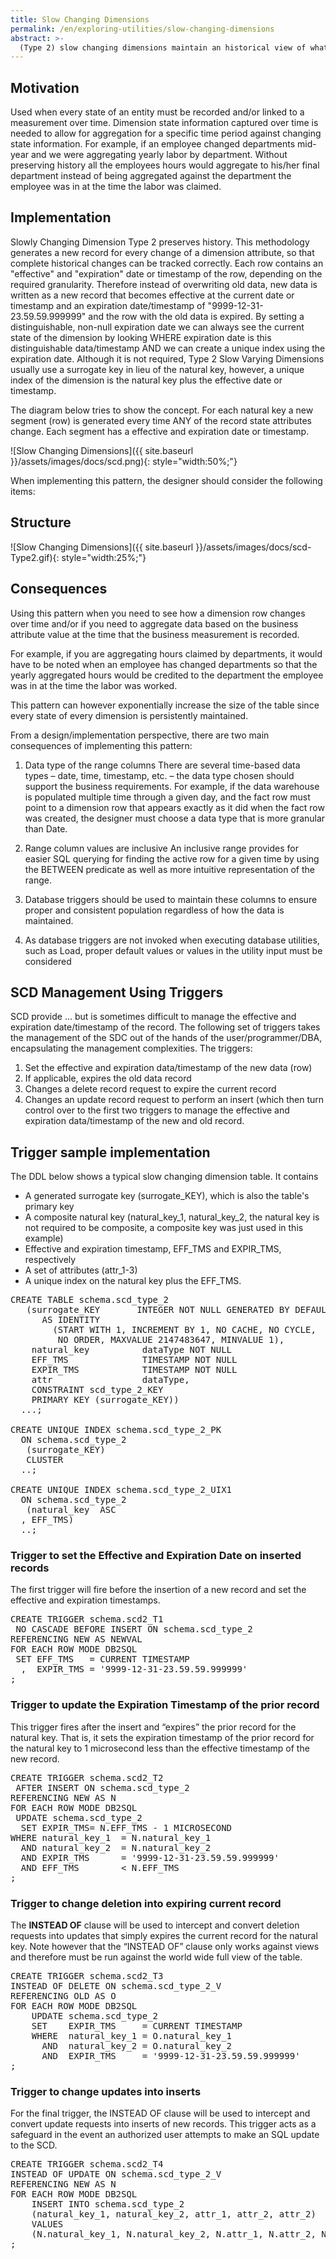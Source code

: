 ```yaml
---
title: Slow Changing Dimensions
permalink: /en/exploring-utilities/slow-changing-dimensions
abstract: >- 
  (Type 2) slow changing dimensions maintain an historical view of what rows looked like at any given point in time.
---
```


## Motivation
Used when every state of an entity must be recorded and/or linked to a measurement over time. Dimension state information captured over time is needed to allow for aggregation for a specific time period against changing state information. For example, if an employee changed departments mid-year and we were aggregating yearly labor by department. Without preserving history all the employees hours would aggregate to his/her final department instead of being aggregated against the department the employee was in at the time the labor was claimed.

## Implementation
Slowly Changing Dimension Type 2 preserves history. This methodology generates a new record for every change of a dimension attribute, so that complete historical changes can be tracked correctly. Each row contains an "effective" and "expiration" date or timestamp of the row, depending on the required granularity. Therefore instead of overwriting old data, new data is written as a new record that becomes effective at the current date or timestamp and an expiration date/timestamp of "9999-12-31-23.59.59.999999" and the row with the old data is expired. By setting a distinguishable, non-null expiration date we can always see the current state of the dimension by looking WHERE expiration date is this distinguishable data/timestamp AND we can create a unique index using the expiration date. Although it is not required, Type 2 Slow Varying Dimensions usually use a surrogate key in lieu of the natural key, however, a unique index of the dimension is the natural key plus the effective date or timestamp.

The diagram below tries to show the concept.  For each natural key a new segment (row) is generated every time ANY of the record state attributes change.  Each segment has a effective and expiration date or timestamp.

![Slow Changing Dimensions]({{ site.baseurl }}/assets/images/docs/scd.png){: style="width:50%;"}

When implementing this pattern, the designer should consider the following items:

## Structure

![Slow Changing Dimensions]({{ site.baseurl }}/assets/images/docs/scd-Type2.gif){: style="width:25%;"}

## Consequences
Using this pattern when you need to see how a dimension row changes over time and/or if you need to aggregate data based on the business attribute value at the time that the business measurement is recorded.

For example, if you are aggregating hours claimed by departments, it would have to be noted when an employee has changed departments so that the yearly aggregated hours would be credited to the department the employee was in at the time the labor was worked.

This pattern can however exponentially increase the size of the table since every state of every dimension is persistently maintained.

From a design/implementation perspective, there are two main consequences of implementing this pattern:

1. Data type of the range columns
There are several time-based data types – date, time, timestamp, etc. – the data type chosen should support the business requirements. For example, if the data warehouse is populated multiple time through a given day, and the fact row must point to a dimension row that appears exactly as it did when the fact row was created, the designer must choose a data type that is more granular than Date.

1. Range column values are inclusive
An inclusive range provides for easier SQL querying for finding the active row for a given time by using the BETWEEN predicate as well as more intuitive representation of the range.

1. Database triggers should be used to maintain these columns to ensure proper and consistent population regardless of how the data is maintained.

1. As database triggers are not invoked when executing database utilities, such as Load, proper default values or values in the utility input must be considered

## SCD Management Using Triggers

SCD provide ... but is sometimes difficult to manage the effective and expiration date/timestamp of the record.  The following set of triggers takes the management of the SDC out of the hands of the user/programmer/DBA, encapsulating the management complexities. The triggers:

1. Set the effective and expiration data/timestamp of the new data (row)
1. If applicable, expires the old data record
1. Changes a delete record request to expire the current record
1. Changes an update record request to perform an insert (which then turn control over to the first two triggers to manage the effective and expiration data/timestamp of the new and old record.

## Trigger sample implementation
The DDL below shows a typical slow changing dimension table.  It contains

- A generated surrogate key (surrogate_KEY), which is also the table's primary key
- A composite natural key (natural_key_1, natural_key_2, the natural key is not required to be composite, a composite key was just used in this example)
- Effective and expiration timestamp, EFF_TMS and EXPIR_TMS, respectively
- A set of attributes (attr_1-3)
- A unique index on the natural key plus the EFF_TMS.

<pre name="code" class="sql">
CREATE TABLE schema.scd_type_2                                  
   (surrogate_KEY       INTEGER NOT NULL GENERATED BY DEFAULT   
      AS IDENTITY                                               
        (START WITH 1, INCREMENT BY 1, NO CACHE, NO CYCLE,      
         NO ORDER, MAXVALUE 2147483647, MINVALUE 1),            
    natural_key          dataType NOT NULL      
    EFF_TMS              TIMESTAMP NOT NULL                     
    EXPIR_TMS            TIMESTAMP NOT NULL                     
    attr                 dataType,       
    CONSTRAINT scd_type_2_KEY                                   
    PRIMARY KEY (surrogate_KEY))                                
  ...;                                                 

CREATE UNIQUE INDEX schema.scd_type_2_PK  
  ON schema.scd_type_2                    
   (surrogate_KEY)                
   CLUSTER                        
  ..;

CREATE UNIQUE INDEX schema.scd_type_2_UIX1
  ON schema.scd_type_2                    
   (natural_key  ASC
  , EFF_TMS)
  ..;
</pre>

### Trigger to set the Effective and Expiration Date on inserted records
The first trigger will fire before the insertion of a new record and set the effective and expiration timestamps. 

<pre name="code" class="sql">
CREATE TRIGGER schema.scd2_T1
 NO CASCADE BEFORE INSERT ON schema.scd_type_2                   
REFERENCING NEW AS NEWVAL                                      
FOR EACH ROW MODE DB2SQL                                       
 SET EFF_TMS   = CURRENT TIMESTAMP
  ,  EXPIR_TMS = '9999-12-31-23.59.59.999999'
;
</pre>

### Trigger to update the Expiration Timestamp of the prior record
This trigger fires after the insert and “expires” the prior record for the natural key.   That is, it sets the expiration timestamp of the prior record for the natural key to 1 microsecond less than the effective timestamp of the new record.

<pre name="code" class="sql">
CREATE TRIGGER schema.scd2_T2
 AFTER INSERT ON schema.scd_type_2                   
REFERENCING NEW AS N                       
FOR EACH ROW MODE DB2SQL                   
 UPDATE schema.scd_type_2                 
  SET EXPIR_TMS= N.EFF_TMS - 1 MICROSECOND 
WHERE natural_key_1  = N.natural_key_1     
  AND natural_key_2  = N.natural_key_2     
  AND EXPIR_TMS      = '9999-12-31-23.59.59.999999'
  AND EFF_TMS        < N.EFF_TMS
;
</pre>

### Trigger to change deletion into expiring current record
The **INSTEAD OF** clause will be used to intercept and convert deletion requests into updates that simply expires the current record for the natural key.  Note however that the “INSTEAD OF” clause only works against views and therefore must be run against the world wide full view of the table.

<pre name="code" class="sql">
CREATE TRIGGER schema.scd2_T3
INSTEAD OF DELETE ON schema.scd_type_2_V
REFERENCING OLD AS O                                  
FOR EACH ROW MODE DB2SQL 
    UPDATE schema.scd_type_2  
    SET    EXPIR_TMS     = CURRENT TIMESTAMP
    WHERE  natural_key_1 = O.natural_key_1     
      AND  natural_key_2 = O.natural_key_2     
      AND  EXPIR_TMS     = '9999-12-31-23.59.59.999999'  
;
</pre>



### Trigger to change updates into inserts
For the final trigger, the INSTEAD OF clause will be used to intercept and convert update requests into inserts of new records.  This trigger acts as a safeguard in the event an authorized user attempts to make an SQL update to the SCD.

<pre name="code" class="sql">
CREATE TRIGGER schema.scd2_T4
INSTEAD OF UPDATE ON schema.scd_type_2_V
REFERENCING NEW AS N                                 
FOR EACH ROW MODE DB2SQL 
    INSERT INTO schema.scd_type_2  
    (natural_key_1, natural_key_2, attr_1, attr_2, attr_2) 
	VALUES
	(N.natural_key_1, N.natural_key_2, N.attr_1, N.attr_2, N.attr_2) 
;
</pre>

